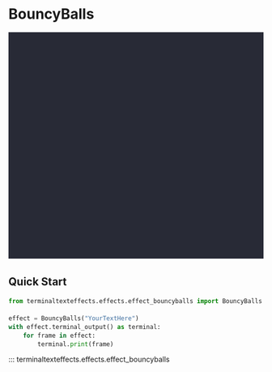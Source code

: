 # BouncyBalls

![Demo](../img/effects_demos/bouncyballs_demo.gif)

## Quick Start

``` py title="bouncyballs.py"
from terminaltexteffects.effects.effect_bouncyballs import BouncyBalls

effect = BouncyBalls("YourTextHere")
with effect.terminal_output() as terminal:
    for frame in effect:
        terminal.print(frame)
```

::: terminaltexteffects.effects.effect_bouncyballs
